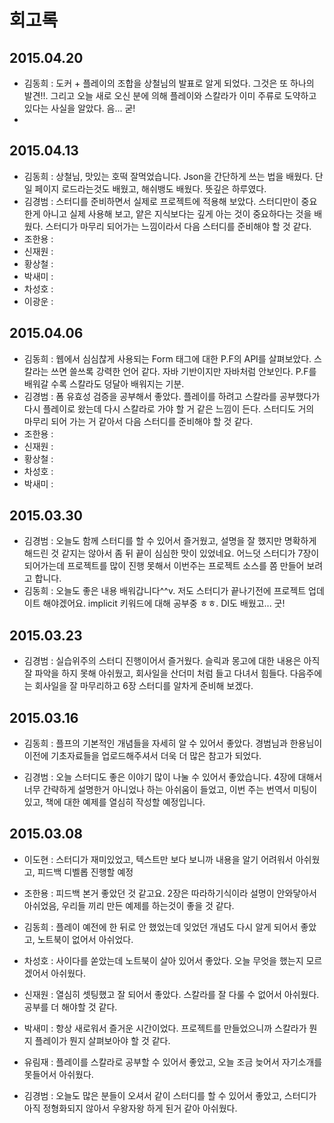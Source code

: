 # 회고록
## 2015.04.20
- 김동희 : 도커 + 플레이의 조합을 상철님의 발표로 알게 되었다. 그것은 또 하나의 발견!!. 그리고 오늘 새로 오신 분에 의해 플레이와 스칼라가 이미 주류로 도약하고 있다는 사실을 알았다. 음... 굳!
- 

## 2015.04.13
- 김동희 : 상철님, 맛있는 호떡 잘먹었습니다. Json을 간단하게 쓰는 법을 배웠다. 단일 페이지 로드라는것도 배웠고, 해쉬뱅도 배웠다. 뜻깊은 하루였다.
- 김경범 : 스터디를 준비하면서 실제로 프로젝트에 적용해 보았다. 스터디만이 중요한게 아니고 실제 사용해 보고, 얕은 지식보다는 깊게 아는 것이 중요하다는 것을 배웠다. 스터디가 마무리 되어가는 느낌이라서 다음 스터디를 준비해야 할 것 같다.
- 조한용 :
- 신재원 :
- 황상철 :
- 박새미 :
- 차성호 :
- 이광운 : 

## 2015.04.06
- 김동희 : 웹에서 심심찮게 사용되는 Form 태그에 대한 P.F의 API를 살펴보았다. 스칼라는 쓰면 쓸쓰록 강력한 언어 같다. 자바 기반이지만 자바처럼 안보인다. P.F를 배워갈 수록 스칼라도 덩달아 배워지는 기분.
- 김경범 : 폼 유효성 검증을 공부해서 좋았다. 플레이를 하려고 스칼라를 공부했다가 다시 플레이로 왔는데 다시 스칼라로 가야 할 거 같은 느낌이 든다. 스터디도 거의 마무리 되어 가는 거 같아서 다음 스터디를 준비해야 할 것 같다.
- 조한용 :
- 신재원 :
- 황상철 :
- 차성호 : 
- 박새미 :

## 2015.03.30
- 김경범 : 오늘도 함께 스터디를 할 수 있어서 즐거웠고, 설명을 잘 했지만 명확하게 해드린 것 같지는 않아서 좀 뒤 끝이 심심한 맛이 있었네요. 어느덧 스터디가 7장이 되어가는데 프로젝트를 많이 진행 못해서 이번주는 프로젝트 소스를 쫌 만들어 보려고 합니다.
- 김동희 : 오늘도 좋은 내용 배워갑니다^^v. 저도 스터디가 끝나기전에 프로젝트 업데이트 해야겠어요. implicit 키워드에 대해 공부중 ㅎㅎ. DI도 배웠고... 굿!

## 2015.03.23

- 김경범 : 실습위주의 스터디 진행이어서 즐거웠다. 슬릭과 몽고에 대한 내용은 아직 잘 파악을 하지 못해 아쉬웠고, 회사일을 산더미 처럼 들고 다녀서 힘들다. 다음주에는 회사일을 잘 마무리하고 6장 스터디를 알차게 준비해 보겠다.

## 2015.03.16

- 김동희 : 플프의 기본적인 개념들을 자세히 알 수 있어서 좋았다. 경범님과 한용님이 이전에 기초자료들을 업로드해주셔서 더욱 더 많은 참고가 되었다.

- 김경범 : 오늘 스터디도 좋은 이야기 많이 나눌 수 있어서 좋았습니다. 4장에 대해서 너무 간략하게 설명한거 아니었나 하는 아쉬움이 들었고, 이번 주는 번역서 미팅이 있고, 책에 대한 예제를 열심히 작성할 예정입니다.

## 2015.03.08

- 이도현 : 스터디가 재미있었고, 텍스트만 보다 보니까 내용을 알기 어려워서 아쉬웠고, 피드백 디벨롭 진행할 예정

- 조한용 : 피드백 본거 좋았던 것 같고요. 2장은 따라하기식이라 설명이 안와닿아서 아쉬었음, 우리들 끼리 만든 예제를 하는것이 좋을 것 같다.

- 김동희 : 플레이 예전에 한 뒤로 안 했었는데 잊었던 개념도 다시 알게 되어서 좋았고, 노트북이 없어서 아쉬었다. 

- 차성호 : 사이다를 쏟았는데 노트북이 살아 있어서 좋았다. 오늘 무엇을 했는지 모르겠어서 아쉬웠다.

- 신재원 : 열심히 셋팅했고 잘 되어서 좋았다. 스칼라를 잘 다룰 수 없어서 아쉬웠다. 공부를 더 해야할 것 같다.

- 박새미 : 항상 새로워서 즐거운 시간이었다. 프로젝트를 만들었으니까 스칼라가 뭔지 플레이가 뭔지 살펴보아야 할 것 같다.

- 유림재 : 플레이를 스칼라로 공부할 수 있어서 좋았고, 오늘 조금 늦어서 자기소개를 못들어서 아쉬웠다.

- 김경범 : 오늘도 많은 분들이 오셔서 같이 스터디를 할 수 있어서 좋았고, 스터디가 아직 정형화되지 않아서 우왕자왕 하게 된거 같아 아쉬웠다.
